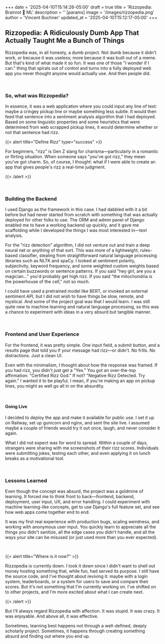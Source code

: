 +++
date = '2025-04-10T15:14:26-05:00'
draft = true
title = 'Rizzopedia: Brainrot 🤝 ML'
description = ''
[params]
    image = '/images/rizzopedia.png'
    author = 'Vincent Buchner'
    updated_at = '2025-04-10T15:12:17-05:00'
+++

## Rizzopedia: A Ridiculously Dumb App That Actually Taught Me a Bunch of Things

Rizzopedia was, in all honesty, a dumb project. Not dumb because it didn't work, or because it was useless; more because it was built out of a meme. But that's kind of what made it so fun. It was one of those "I wonder if I can." thing that spirals out of control and turns into a fully deployed web app you never thought anyone would actually use. And then people did.

<br>

### So, what was Rizzopedia?

In essence, it was a web application where you could input any line of text: maybe a cringey pickup line or maybe something less subtle. It would then feed that sentence into a sentiment analysis algorithm that I had deployed. Based on some linguistic properties and some heuristics that were determined from web scrapped pickup lines, it would determine whether or not that sentence had rizz.

{{< alert title="Define Rizz" type="success" >}}

For beginners, "rizz" is Gen Z slang for charisma—particularly in a romantic or flirting situation. When someone says "you've got rizz," they mean you've got charm. So, of course, I thought: what if I were able to create an app that gives people's rizz a real-time judgment.

{{< /alert >}}

<br>

### Building the Backend
I used Django as the framework in this case. I had dabbled with it a bit before but had never started from scratch with something that was actually deployed for other folks to use. The ORM and admin panel of Django enabled me to have a working backend up quickly, and it gave me scaffolding while I developed the things I was most interested in—text analysis.

For the "rizz detection" algorithm, I did not venture out and train a deep neural net or anything of that sort. This was more of a lightweight, rules-based classifier, stealing from straightforward natural language processing libraries such as NLTK and spaCy. I looked at sentiment polarity, subjectivity, keyword frequency, and some weighted custom weights based on certain buzzwords or sentence patterns. If you said "hey girl, are you a magician…" you'd probably get high rizz. If you said "the mitochondria is the powerhouse of the cell," not so much.

I could have used a pretrained model like BERT, or invoked an external sentiment API, but I did not wish to have things be slow, remote, and mystical. And some of the project goal was that I would learn. I was still quite new to machine learning and natural language processing, so this was a chance to experiment with ideas in a very absurd but tangible manner.

<br>

### Frontend and User Experience
For the frontend, it was pretty simple. One input field, a submit button, and a results page that told you if your message had rizz—or didn't. No frills. No distractions. Just a clean UI.

Even with the minimalism, I thought about how the response was framed. If you had rizz, you didn't just get a "Yes." You got an over-the-top affirmation: "Certified Rizz God." If not? "Negative Rizz Detected. Try again." I wanted it to be playful. I mean, if you're making an app on pickup lines, you might as well go all in on the absurdity.

<br>

#### Going Live
I decided to deploy the app and make it available for public use. I set it up on Railway, set up gunicorn and nginx, and sent the site live. I assumed maybe a couple of friends would try it out once, laugh, and never consider it again.

What I did not expect was for word to spread. Within a couple of days, strangers were sharing with me screenshots of their rizz scores. Individuals were submitting jokes, testing each other, and even applying it on lunch breaks as a motivational tool.

<br>

### Lessons Learned
Even though the concept was absurd, the project was a goldmine of learning. It forced me to think front to back—frontend, backend, deployment, user input, UX, and error handling. I could experiment with machine learning-like concepts, get to use Django's full feature set, and see how web apps come together end to end.

It was my first real experience with production bugs, scaling weirdness, and working with anonymous user input. You quickly learn to appreciate all the things you didn't sanitize, all the edge cases you didn't handle, and all the ways your site can be misused (or just used more than you ever expected).

<br>

{{< alert title="Where is it now?" >}}

Rizzopedia is currently down. I took it down since I didn't want to shell out money hosting something that, while fun, had served its purpose. I still have the source code, and I've thought about reviving it: maybe with a login system, leaderboards, or a system for users to save and compare their scores. But it's not something that I'm currently working on. I've shifted on to other projects, and I'm more excited about what I can create next.


{{< /alert >}}

But I'll always regard Rizzopedia with affection. It was stupid. It was crazy. It was enjoyable. And above all, it was effective.

Sometimes, learning best happens not through a well-defined, deeply scholarly project. Sometimes, it happens through creating something absurd and finding out where you end up.

